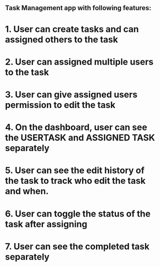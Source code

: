 ## Task Management app with following features:

   # 1. User can create tasks and can assigned others to the task
   # 2. User can assigned multiple users to the task
   # 3. User can give assigned users permission to edit the task 
   # 4. On the dashboard, user can see the USERTASK and ASSIGNED TASK separately
   # 5. User can see the edit history of the task to track who edit the task and when.
   # 6. User can toggle the status of the task after assigning 
   # 7. User can see the completed task separately

   